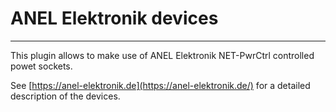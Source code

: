 # ANEL Elektronik devices
------------------
    
This plugin allows to make use of ANEL Elektronik NET-PwrCtrl controlled powet sockets.

See [https://anel-elektronik.de](https://anel-elektronik.de/) for a detailed description of the devices.


